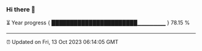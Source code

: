 ### Hi there 👋

⏳ Year progress { ███████████████████████▁▁▁▁▁▁▁ } 78.15 %

---

⏰ Updated on Fri, 13 Oct 2023 06:14:05 GMT
